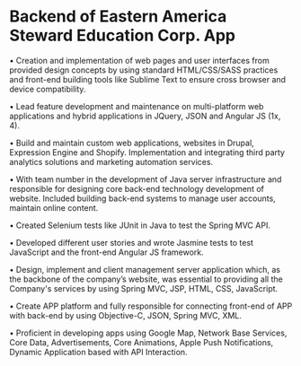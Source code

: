 # Backend of Eastern America Steward Education Corp. App

• Creation and implementation of web pages and user interfaces from provided design concepts by using standard HTML/CSS/SASS practices and front-end building tools like Sublime Text to ensure cross browser and device compatibility.

• Lead feature development and maintenance on multi-platform web applications and hybrid applications in JQuery, JSON and Angular JS (1x, 4).

• Build and maintain custom web applications, websites in Drupal, Expression Engine and Shopify. Implementation and integrating third party analytics solutions and marketing automation services.

• With team number in the development of Java server infrastructure and responsible for designing core back-end technology development of website. Included building back-end systems to manage user accounts, maintain online content.

• Created Selenium tests like JUnit in Java to test the Spring MVC API.

• Developed different user stories and wrote Jasmine tests to test JavaScript and the front-end Angular JS framework.

• Design, implement and client management server application which, as the backbone of the company’s website, was essential to providing all the Company's services by using Spring MVC, JSP, HTML, CSS, JavaScript.

• Create APP platform and fully responsible for connecting front-end of APP with back-end by using Objective-C, JSON, Spring MVC, XML.

• Proficient in developing apps using Google Map, Network Base Services, Core Data, Advertisements, Core Animations, Apple Push Notifications, Dynamic Application based with API Interaction.
